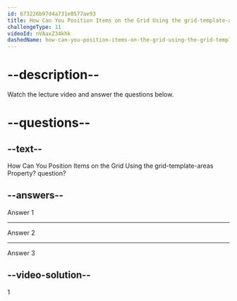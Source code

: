 ```yaml
---
id: 673226b97d4a731e0577ae93
title: How Can You Position Items on the Grid Using the grid-template-areas Property?
challengeType: 11
videoId: nVAaxZ34khk
dashedName: how-can-you-position-items-on-the-grid-using-the-grid-template-areas-property
---
```


# --description--

Watch the lecture video and answer the questions below.

# --questions--

## --text--

How Can You Position Items on the Grid Using the grid-template-areas Property? question?

## --answers--

Answer 1

---

Answer 2

---

Answer 3

## --video-solution--

1
